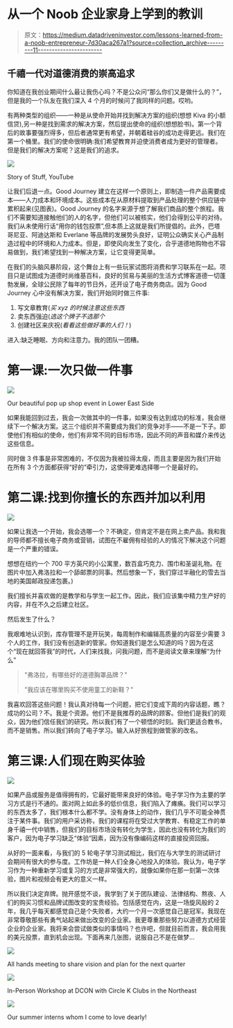 # 从一个 Noob 企业家身上学到的教训

> 原文：<https://medium.datadriveninvestor.com/lessons-learned-from-a-noob-entrepreneur-7d30aca267a1?source=collection_archive---------11----------------------->

## 千禧一代对道德消费的崇高追求

你知道在我创业期间什么最让我伤心吗？不是公众问“那么你们又是做什么的？”，但是我的一个队友在我们深入 4 个月的时候问了我同样的问题。哎哟。

有两种类型的组织——一种是从使命开始并找到解决方案的组织(想想 Kiva 的小额信贷),另一种是找到需求的解决方案，然后提出使命的组织(想想脸书)。第一个背后的故事要强烈得多，但后者通常更有希望，并朝着硅谷的成功走得更远。我们在第一个桶里。我们的使命很明确:我们希望教育并迫使消费者成为更好的管理者。但是我们的解决方案呢？这是我们的追求。

![](img/cbcdfc89b21cc1a0df97c4b5024b9499.png)

Story of Stuff, YouTube

让我们后退一点。Good Journey 建立在这样一个原则上，即制造一件产品需要成本——人力成本和环境成本。这些成本在从原材料提取到产品处理的整个供应链中累积起来(见图表)。Good Journey 的名字来源于想了解我们商品的整个旅程。我们不需要知道接触他们的人的名字，但他们可以被核实，他们会得到公平的对待。我们从未使用行话“用你的钱包投票”,但本质上这就是我们所提倡的。此外，巴塔哥尼亚、阿迪达斯和 Everlane 等品牌的发展势头良好，证明公众确实关心产品制造过程中的环境和人力成本。但是，即使风向发生了变化，合乎道德地购物也不容易做到，我们希望找到一种解决方案，让它变得更简单。

在我们的头脑风暴阶段，这个舞台上有一些玩家试图将消费和学习联系在一起。项目只是试图成为道德时尚维基百科，良好的贸易与美丽的生活方式博客道德一切蓬勃发展，全球公民除了每年的节日外，还开设了电子商务商店。因为 Good Journey 心中没有解决方案，我们开始同时做三件事:

1.  写文章教育(*买 xyz 的时候注意这些东西*
2.  卖东西强迫(*选这个牌子不选那个*
3.  创建社区来庆祝(*看看这些做好事的人们！*)

进入:缺乏睡眠、方向和注意力。我的团队一团糟。

# 第一课:一次只做一件事

![](img/fb384349b31199aac2d7a251dafdbfb4.png)

Our beautiful pop up shop event in Lower East Side

如果我能回到过去，我会一次做其中的一件事，如果没有达到成功的标准，我会继续下一个解决方案。这三个组织并不需要成为我们的竞争对手——不是一下子。即使他们有相似的使命，他们有非常不同的目标市场，因此不同的声音和媒介来传达这些信息。

同时做 3 件事是非常困难的，不仅因为我被拉得太瘦，而且主要是因为我们开始在所有 3 个方面都获得“好的”牵引力，这使得更难选择哪一个是最好的。

# 第二课:找到你擅长的东西并加以利用

![](img/55e375356832959c911748f8aae057da.png)

如果让我选一个开始，我会选哪一个？不确定，但肯定不是在网上卖产品。我和我的导师都不擅长电子商务或营销，试图在不雇佣有经验的人的情况下解决这个问题是一个严重的错误。

想想在纽约一个 700 平方英尺的小公寓里，数百盒巧克力、围巾和圣诞礼物。在图片中加入弗洛拉和一个舔邮票的同事。然后想象一下，我们穿过半融化的雪去当地的美国邮政投递包裹。)

我们擅长并喜欢做的是教学和与学生一起工作。因此，我们应该集中精力生产好的内容，并在不久之后建立社区。

然后发生了什么？

我艰难地认识到，库存管理不是开玩笑，每周制作和编辑高质量的内容至少需要 3 个人的工作，我们没有创造新的管家。你知道我们是怎么知道的吗？因为在这个“现在就回答我”的时代，人们来找我，问我问题，而不是阅读文章来理解“为什么”

> "弗洛拉，有哪些好的道德胸罩品牌？"
> 
> "我应该在哪里购买不使用童工的新鞋？"

我喜欢回答这些问题！我认真对待每一个问题，把它们变成下周的内容话题，瞧？成功的公司？不。我是个资源。他们不是我推荐的品牌的顾客。但他们是我们的观众，因为他们信任我们的研究。所以我们有了一个顿悟的时刻。我们更适合教书，而不是销售。所以我们转向了电子学习。输入从好旅程到做管家的改名。

# 第三课:人们现在购买体验

![](img/42b155075d78cc4b7f87635a62ebc0cd.png)

如果产品或服务是值得拥有的，它最好能带来良好的体验。电子学习作为主要的学习方式是行不通的。面对网上如此多的低价信息，我们陷入了瘫痪。我们可以学习的东西太多了，我们根本什么都不学。没有身体上的动作，我们几乎不可能全神贯注于某件事。我们的用户采访称，我们的课程将在受过大学教育、有稳定工作的单身千禧一代中销售，但我们的目标市场没有转化为学生，因此也没有转化为我们的客户，因为电子学习缺乏“体验”因素，因为没有像编码这样的直接投资回报。

从好的一面来看，与我们的 5 轮电子学习测试相比，我们在与大学生的测试研讨会期间有很大的参与度。工作坊是一种人们全身心地投入的体验。我认为，电子学习作为一种重新学习或复习的方式是非常强大的，就像如果你在那一刻第一次体验，图片和视频会有更大的意义一样。

所以我们决定弃牌。抛开感觉不谈，我学到了关于团队建设、法律结构、熬夜、人们的购买习惯和品牌试图改变的宝贵经验。包括感觉在内，这是一场旋风般的 2 年，我几乎每天都感觉自己是个失败者，大约一个月一次感觉自己是冠军。我现在非常尊敬那些有勇气站起来做出改变的企业家。我更尊重那些努力以道德方式经营企业的企业家。我将来会尝试做类似的事情吗？也许吧，但就目前而言，我会用我的美元投票，直到机会出现。下面再来几张图，说服自己不是在做梦…

![](img/649afb3f23573ec68b0cd02f20b4a9e5.png)

All hands meeting to share vision and plan for the next quarter

![](img/1bf377203487b6facfb85548132c646f.png)

In-Person Workshop at DCON with Circle K Clubs in the Northeast

![](img/a33865d41a2f521f1fa35b2b5e120633.png)

Our summer interns whom I come to love dearly!